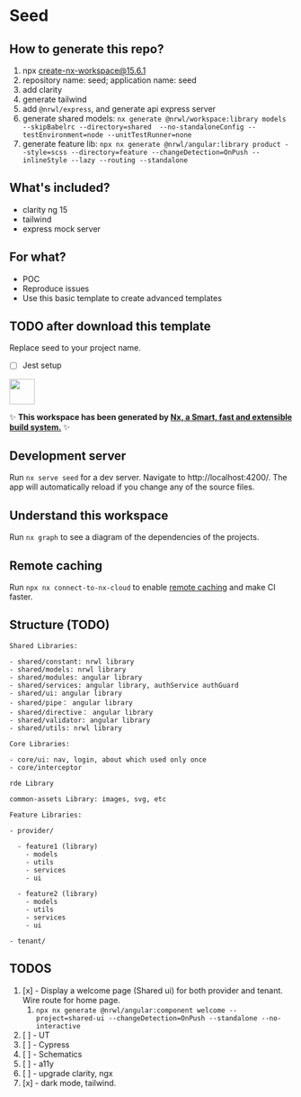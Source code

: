 # Seed

## How to generate this repo?

1. npx create-nx-workspace@15.6.1
2. repository name: seed; application name: seed
3. add clarity
4. generate tailwind
5. add `@nrwl/express`, and generate api express server
6. generate shared models: `nx generate @nrwl/workspace:library models --skipBabelrc --directory=shared  --no-standaloneConfig --testEnvironment=node --unitTestRunner=none`
7. generate feature lib: `npx nx generate @nrwl/angular:library product --style=scss --directory=feature --changeDetection=OnPush --inlineStyle --lazy --routing --standalone`

## What's included?

- clarity ng 15
- tailwind
- express mock server

## For what?

- POC
- Reproduce issues
- Use this basic template to create advanced templates

## TODO after download this template

Replace seed to your project name.

- [ ] Jest setup

<a alt="Nx logo" href="https://nx.dev" target="_blank" rel="noreferrer"><img src="https://raw.githubusercontent.com/nrwl/nx/master/images/nx-logo.png" width="45"></a>

✨ **This workspace has been generated by [Nx, a Smart, fast and extensible build system.](https://nx.dev)** ✨

## Development server

Run `nx serve seed` for a dev server. Navigate to http://localhost:4200/. The app will automatically reload if you change any of the source files.

## Understand this workspace

Run `nx graph` to see a diagram of the dependencies of the projects.

## Remote caching

Run `npx nx connect-to-nx-cloud` to enable [remote caching](https://nx.app) and make CI faster.

## Structure (TODO)

```
Shared Libraries:

- shared/constant: nrwl library
- shared/models: nrwl library
- shared/modules: angular library
- shared/services: angular library, authService authGuard
- shared/ui: angular library
- shared/pipe： angular library
- shared/directive： angular library
- shared/validator: angular library
- shared/utils: nrwl library

Core Libraries:

- core/ui: nav, login, about which used only once
- core/interceptor

rde Library

common-assets Library: images, svg, etc

Feature Libraries:

- provider/

  - feature1 (library)
    - models
    - utils
    - services
    - ui

  - feature2 (library)
    - models
    - utils
    - services
    - ui

- tenant/
```

## TODOS

1. [x] - Display a welcome page (Shared ui) for both provider and tenant. Wire route for home page.
   1. `npx nx generate @nrwl/angular:component welcome --project=shared-ui --changeDetection=OnPush --standalone --no-interactive`
1. [ ] - UT
1. [ ] - Cypress
1. [ ] - Schematics
1. [ ] - a11y
1. [ ] - upgrade clarity, ngx
1. [x] - dark mode, tailwind.
